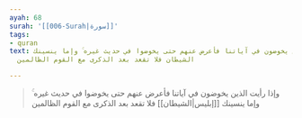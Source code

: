 ```yaml
---
ayah: 68
surah: '[[006-Surah|سورة]]'
tags:
- quran
text: وإذا رأيت الذين يخوضون في آياتنا فأعرض عنهم حتى يخوضوا في حديث غيره ۚ وإما ينسينك
  الشيطان فلا تقعد بعد الذكرى مع القوم الظالمين

---
```

> وإذا رأيت الذين يخوضون في آياتنا فأعرض عنهم حتى يخوضوا في حديث غيره ۚ وإما ينسينك [[إبليس|الشيطان]] فلا تقعد بعد الذكرى مع القوم الظالمين
